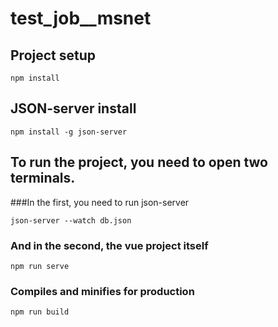# test_job__msnet

## Project setup
```
npm install
```

## JSON-server install
```
npm install -g json-server
```

## To run the project, you need to open two terminals. 
###In the first, you need to run json-server
```
json-server --watch db.json
```
### And in the second, the vue project itself
```
npm run serve
```

### Compiles and minifies for production
```
npm run build
```
